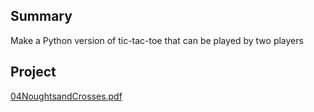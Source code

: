 ## Summary

 Make a Python version of tic-tac-toe that can be played by
two players 

## Project

[04NoughtsandCrosses.pdf](../files/04NoughtsandCrosses.pdf)

